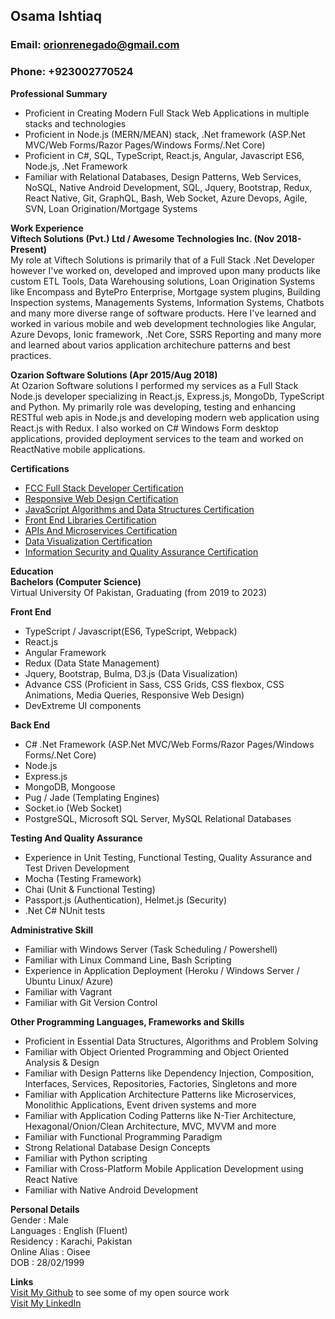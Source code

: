 ## **Osama Ishtiaq**  
### Email: orionrenegado@gmail.com  
### Phone: +923002770524       
     
__Professional Summary__    
* Proficient in Creating Modern Full Stack Web Applications in multiple stacks and technologies     
* Proficient in Node.js (MERN/MEAN) stack, .Net framework (ASP.Net MVC/Web Forms/Razor Pages/Windows Forms/.Net Core)
* Proficient in C#, SQL, TypeScript, React.js, Angular, Javascript ES6, Node.js, .Net Framework
* Familiar with Relational Databases, Design Patterns, Web Services, NoSQL, Native Android Development, SQL, Jquery, Bootstrap, Redux, React Native, Git, GraphQL, Bash, Web Socket, Azure Devops, Agile, SVN, Loan Origination/Mortgage Systems
      
__Work Experience__  
**Viftech Solutions (Pvt.) Ltd / Awesome Technologies Inc. (Nov 2018-Present)**  
My role at Viftech Solutions is primarily that of a Full Stack .Net Developer however I've worked on, developed and improved upon many products like custom ETL Tools, Data Warehousing solutions, Loan Origination Systems like Encompass and BytePro Enterprise, Mortgage system plugins, Building Inspection systems, Managements Systems, Information Systems, Chatbots and many more diverse range of software products. Here I've learned and worked in various mobile and web development technologies like Angular, Azure Devops, Ionic framework, .Net Core, SSRS Reporting and many more and learned about varios application architechure patterns and best practices. 

**Ozarion Software Solutions (Apr 2015/Aug 2018)**   
At Ozarion Software solutions I performed my services as a Full Stack Node.js developer specializing in React.js, Express.js, MongoDb, TypeScript and Python. My primarily role was developing, testing and enhancing RESTful web apis in Node.js and developing modern web application using React.js with Redux. I also worked on C# Windows Form desktop applications, provided deployment services to the team and worked on ReactNative mobile applications.

__Certifications__       
* [FCC Full Stack Developer Certification](https://www.freecodecamp.org/certification/oisee/full-stack)       
* [Responsive Web Design Certification](https://www.freecodecamp.org/certification/oisee/responsive-web-design)      
* [JavaScript Algorithms and Data Structures Certification](https://www.freecodecamp.org/certification/oisee/javascript-algorithms-and-data-structures)        
* [Front End Libraries Certification](https://www.freecodecamp.org/certification/oisee/front-end-libraries)       
* [APIs And Microservices Certification](https://www.freecodecamp.org/certification/oisee/apis-and-microservices)      
* [Data Visualization Certification](https://www.freecodecamp.org/certification/oisee/data-visualization)      
* [Information Security and Quality Assurance Certification](https://www.freecodecamp.org/certification/oisee/information-security-and-quality-assurance)       
         
__Education__         
**Bachelors (Computer Science)**        
Virtual University Of Pakistan, 
Graduating (from 2019 to 2023)        
   
__Front End__       
* TypeScript / Javascript(ES6, TypeScript, Webpack)          
* React.js    
* Angular Framework     
* Redux (Data State Management)         
* Jquery, Bootstrap, Bulma, D3.js (Data Visualization)          
* Advance CSS (Proficient in Sass, CSS Grids, CSS flexbox, CSS Animations, Media Queries, Responsive Web Design)         
* DevExtreme UI components
          
__Back End__      
* C# .Net Framework (ASP.Net MVC/Web Forms/Razor Pages/Windows Forms/.Net Core)
* Node.js             
* Express.js         
* MongoDB, Mongoose      
* Pug / Jade (Templating Engines)      
* Socket.io (Web Socket)       
* PostgreSQL, Microsoft SQL Server, MySQL Relational Databases
        
__Testing And Quality Assurance__       
* Experience in Unit Testing, Functional Testing, Quality Assurance and Test Driven Development       
* Mocha (Testing Framework)      
* Chai (Unit & Functional Testing)        
* Passport.js (Authentication), Helmet.js (Security)       
* .Net C# NUnit tests
     
__Administrative Skill__         
* Familiar with Windows Server (Task Scheduling / Powershell)           
* Familiar with Linux Command Line, Bash Scripting
* Experience in Application Deployment (Heroku / Windows Server / Ubuntu Linux/ Azure)               
* Familiar with Vagrant        
* Familiar with Git Version Control      

__Other Programming Languages, Frameworks and Skills__        
* Proficient in Essential Data Structures, Algorithms and Problem Solving         
* Familiar with Object Oriented Programming and Object Oriented Analysis & Design
* Familiar with Design Patterns like Dependency Injection, Composition, Interfaces, Services, Repositories, Factories, Singletons and more
* Familiar with Application Architecture Patterns like Microservices, Monolithic Applications, Event driven systems and more
* Familiar with Application Coding Patterns like N-Tier Architecture, Hexagonal/Onion/Clean Architecture, MVC, MVVM and more
* Familiar with Functional Programming Paradigm
* Strong Relational Database Design Concepts       
* Familiar with Python scripting
* Familiar with Cross-Platform Mobile Application Development using React Native                  
* Familiar with Native Android Development
               
__Personal Details__                  
 Gender          : Male                
 Languages       : English (Fluent)      
 Residency       : Karachi, Pakistan        
 Online Alias    : Oisee        
 DOB             : 28/02/1999      
    
__Links__        
 [Visit My Github](https://github.com/osamaishtiaq) to see some of my open source work  
 [Visit My LinkedIn](https://www.linkedin.com/in/osama-ishtiaq-58990a178/)

